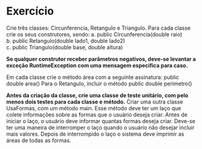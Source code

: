 # Exercício
Crie três classes: Circunferencia, Retangulo e Triangulo. Para cada classe crie os seus construtores, sendo:
a. public Circunferencia(double raio)
<br>
b. public Retangulo(double lado1, double lado2)
<br>
c. public Triangulo(double base, double altura)

**Se qualquer construtor receber parâmetros negativos, deve-se levantar a exceção RuntimeException com uma mensagem específica para caso.**

Em cada classe crie o método área com a seguinte assinatura:
public double area()
Para o Retangulo, incluir o método public double perimetro()

**Antes da criação da classe, crie uma classe de teste unitário, com pelo menos dois testes para cada classe e método.**
Criar uma outra classe UsaFormas, com um método main. Esse método deve ter um laço que colete informações sobre as formas que o usuário deseja criar. Antes de iniciar o laço, o usuário deve informar quantas formas deseja criar. Deve-se ter uma maneira de interromper o laço quando o usuário não desejar incluir mais valores. Depois de interrompido o laço o sistema deve imprimir as áreas de todas as formas.

